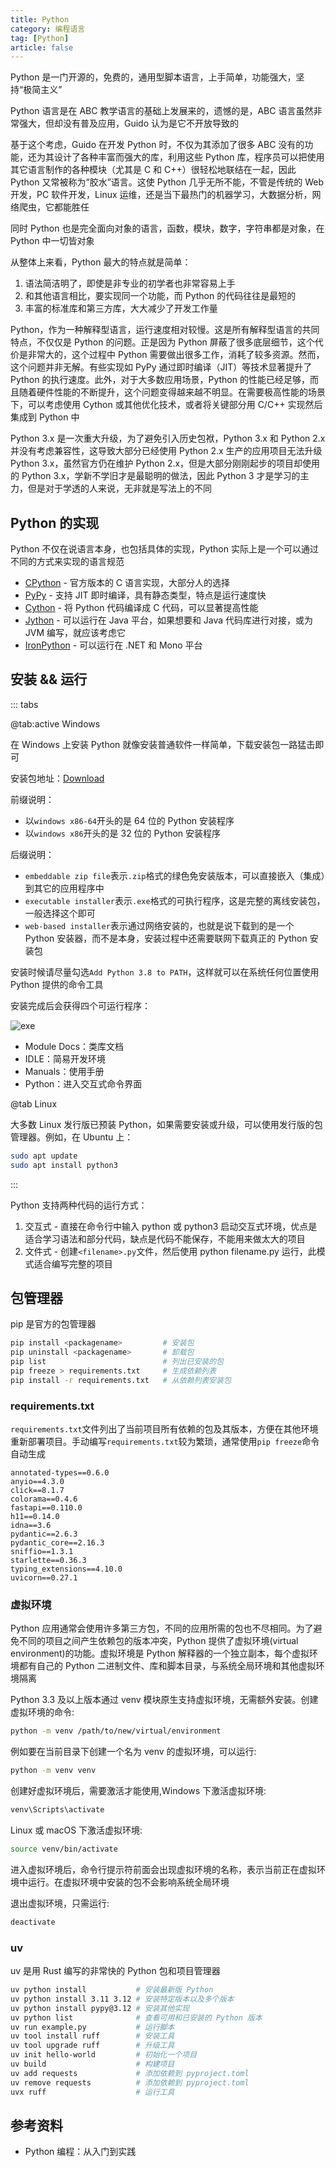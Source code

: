```yaml
---
title: Python
category: 编程语言
tag: [Python]
article: false
---
```


Python 是一门开源的，免费的，通用型脚本语言，上手简单，功能强大，坚持“极简主义”

Python 语言是在 ABC 教学语言的基础上发展来的，遗憾的是，ABC 语言虽然非常强大，但却没有普及应用，Guido 认为是它不开放导致的

基于这个考虑，Guido 在开发 Python 时，不仅为其添加了很多 ABC 没有的功能，还为其设计了各种丰富而强大的库，利用这些 Python 库，程序员可以把使用其它语言制作的各种模块（尤其是 C 和 C++）很轻松地联结在一起，因此 Python 又常被称为“胶水”语言。这使 Python 几乎无所不能，不管是传统的 Web 开发，PC 软件开发，Linux 运维，还是当下最热门的机器学习，大数据分析，网络爬虫，它都能胜任

同时 Python 也是完全面向对象的语言，函数，模块，数字，字符串都是对象，在 Python 中一切皆对象

从整体上来看，Python 最大的特点就是简单：

1. 语法简洁明了，即使是非专业的初学者也非常容易上手
2. 和其他语言相比，要实现同一个功能，而 Python 的代码往往是最短的
3. 丰富的标准库和第三方库，大大减少了开发工作量

Python，作为一种解释型语言，运行速度相对较慢。这是所有解释型语言的共同特点，不仅仅是 Python 的问题。正是因为 Python 屏蔽了很多底层细节，这个代价是非常大的，这个过程中 Python 需要做出很多工作，消耗了较多资源。然而，这个问题并非无解。有些实现如 PyPy 通过即时编译（JIT）等技术显著提升了 Python 的执行速度。此外，对于大多数应用场景，Python 的性能已经足够，而且随着硬件性能的不断提升，这个问题变得越来越不明显。在需要极高性能的场景下，可以考虑使用 Cython 或其他优化技术，或者将关键部分用 C/C++ 实现然后集成到 Python 中

Python 3.x 是一次重大升级，为了避免引入历史包袱，Python 3.x 和 Python 2.x 并没有考虑兼容性，这导致大部分已经使用 Python 2.x 生产的应用项目无法升级 Python 3.x，虽然官方仍在维护 Python 2.x，但是大部分刚刚起步的项目却使用的 Python 3.x，学新不学旧才是最聪明的做法，因此 Python 3 才是学习的主力，但是对于学透的人来说，无非就是写法上的不同

## Python 的实现

Python 不仅在说语言本身，也包括具体的实现，Python 实际上是一个可以通过不同的方式来实现的语言规范

+ [CPython](http://www.python.org/) - 官方版本的 C 语言实现，大部分人的选择
+ [PyPy](https://www.pypy.org/) - 支持 JIT 即时编译，具有静态类型，特点是运行速度快
+ [Cython](https://cython.org/) - 将 Python 代码编译成 C 代码，可以显著提高性能
+ [Jython](http://www.jython.org/) - 可以运行在 Java 平台，如果想要和 Java 代码库进行对接，或为 JVM 编写，就应该考虑它
+ [IronPython](https://ironpython.net/) - 可以运行在 .NET 和 Mono 平台

## 安装 && 运行

::: tabs

@tab:active Windows

在 Windows 上安装 Python 就像安装普通软件一样简单，下载安装包一路猛击即可

安装包地址：[Download](https://www.python.org/downloads/)

前缀说明：

+ 以`windows x86-64`开头的是 64 位的 Python 安装程序
+ 以`windows x86`开头的是 32 位的 Python 安装程序

后缀说明：

+ `embeddable zip file`表示`.zip`格式的绿色免安装版本，可以直接嵌入（集成）到其它的应用程序中
+ `executable installer`表示`.exe`格式的可执行程序，这是完整的离线安装包，一般选择这个即可
+ `web-based installer`表示通过网络安装的，也就是说下载到的是一个 Python 安装器，而不是本身，安装过程中还需要联网下载真正的 Python 安装包

安装时候请尽量勾选`Add Python 3.8 to PATH`，这样就可以在系统任何位置使用 Python 提供的命令工具

安装完成后会获得四个可运行程序：

![exe](https://gitee.com/jqiue/img_upload/raw/master/images/Snipaste_2020-09-12_23-21-00.png)

+ Module Docs：类库文档
+ IDLE：简易开发环境
+ Manuals：使用手册
+ Python：进入交互式命令界面

@tab Linux

大多数 Linux 发行版已预装 Python，如果需要安装或升级，可以使用发行版的包管理器。例如，在 Ubuntu 上：

```sh
sudo apt update
sudo apt install python3
```

:::

Python 支持两种代码的运行方式：

1. 交互式 - 直接在命令行中输入 python 或 python3 启动交互式环境，优点是适合学习语法和部分代码，缺点是代码不能保存，不能用来做太大的项目
2. 文件式 - 创建`<filename>.py`文件，然后使用 python filename.py 运行，此模式适合编写完整的项目

## 包管理器

pip 是官方的包管理器

```sh
pip install <packagename>         # 安装包
pip uninstall <packagename>       # 卸载包
pip list                          # 列出已安装的包
pip freeze > requirements.txt     # 生成依赖列表
pip install -r requirements.txt   # 从依赖列表安装包
```

### requirements.txt

`requirements.txt`文件列出了当前项目所有依赖的包及其版本，方便在其他环境重新部署项目。手动编写`requirements.txt`较为繁琐，通常使用`pip freeze`命令自动生成

```
annotated-types==0.6.0
anyio==4.3.0
click==8.1.7
colorama==0.4.6
fastapi==0.110.0
h11==0.14.0
idna==3.6
pydantic==2.6.3
pydantic_core==2.16.3
sniffio==1.3.1
starlette==0.36.3
typing_extensions==4.10.0
uvicorn==0.27.1
```

### 虚拟环境

Python 应用通常会使用许多第三方包，不同的应用所需的包也不尽相同。为了避免不同的项目之间产生依赖包的版本冲突，Python 提供了虚拟环境(virtual environment)的功能。虚拟环境是 Python 解释器的一个独立副本，每个虚拟环境都有自己的 Python 二进制文件、库和脚本目录，与系统全局环境和其他虚拟环境隔离

Python 3.3 及以上版本通过 venv 模块原生支持虚拟环境，无需额外安装。创建虚拟环境的命令:

```sh
python -m venv /path/to/new/virtual/environment
```

例如要在当前目录下创建一个名为 venv 的虚拟环境，可以运行:

```sh
python -m venv venv
```

创建好虚拟环境后，需要激活才能使用,Windows 下激活虚拟环境:

```sh
venv\Scripts\activate
```

Linux 或 macOS 下激活虚拟环境:

```sh
source venv/bin/activate
```

进入虚拟环境后，命令行提示符前面会出现虚拟环境的名称，表示当前正在虚拟环境中运行。在虚拟环境中安装的包不会影响系统全局环境

退出虚拟环境，只需运行:

```sh
deactivate
```

### uv

uv 是用 Rust 编写的非常快的 Python 包和项目管理器

```sh
uv python install           # 安装最新版 Python
uv python install 3.11 3.12 # 安装特定版本以及多个版本
uv python install pypy@3.12 # 安装其他实现
uv python list              # 查看可用和已安装的 Python 版本
uv run example.py           # 运行脚本
uv tool install ruff        # 安装工具
uv tool upgrade ruff        # 升级工具
uv init hello-world         # 初始化一个项目
uv build                    # 构建项目
uv add requests             # 添加依赖到 pyproject.toml
uv remove requests          # 添加依赖到 pyproject.toml
uvx ruff                    # 运行工具
```

## 参考资料

+ Python 编程：从入门到实践
